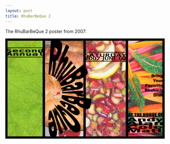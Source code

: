 ```yaml
---
layout: post
title: RhuBarBeQue 2
---
```



The RhuBarBeQue 2 poster from 2007:

![RBBQ](/images/posts/second_annual_rhubarbeque_l.jpg)